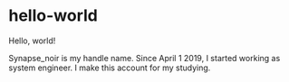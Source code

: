 # hello-world
Hello, world!

Synapse_noir is my handle name. 
Since April 1 2019, I started working as system engineer.
I make this account for my studying.
